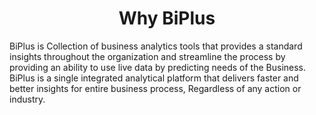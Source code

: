                          

<center><h1>Why BiPlus </h1></center> 



BiPlus is Collection of business analytics tools that provides a standard insights throughout the organization and streamline the process by providing an ability to use live data by predicting needs of the Business. BiPlus is a single integrated analytical platform that delivers faster and better insights for entire business process, Regardless of any action or industry.
<!--stackedit_data:
eyJoaXN0b3J5IjpbMTM3NzIwMTIwNCwxMjUyOTE1MjE2LC0yND
E5MzcwNzMsODc2MTc1MTM3LDE4NDg4OTQ1NjcsLTE2MjE0NjU4
MDMsLTM3NzQ5OTMxLDE4ODg3ODczMzksMTMxMTAxNzEzMCwxMz
QzMzcwNTc4LC0yNjYwODc5MTUsLTIwNzI4NTEwODUsNDI0MzU3
ODMxXX0=
-->